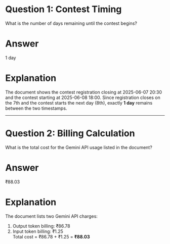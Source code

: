 # Question 1: Contest Timing  
What is the number of days remaining until the contest begins?  

# Answer  
1 day  

# Explanation  
The document shows the contest registration closing at 2025-06-07 20:30 and the contest starting at 2025-06-08 18:00. Since registration closes on the 7th and the contest starts the next day (8th), exactly **1 day** remains between the two timestamps.  

---

# Question 2: Billing Calculation  
What is the total cost for the Gemini API usage listed in the document?  

# Answer  
₹88.03  

# Explanation  
The document lists two Gemini API charges:  
1. Output token billing: ₹86.78  
2. Input token billing: ₹1.25  
Total cost = ₹86.78 + ₹1.25 = **₹88.03**